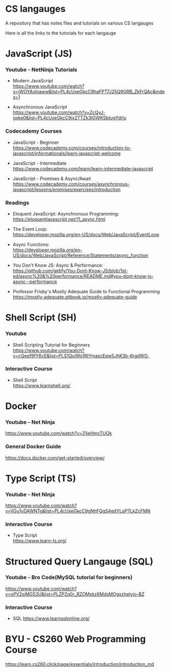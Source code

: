 # CS langauges
A repository that has notes files and tutorials on various CS langauges

Here is all the links to the tutorials for each langauge 

# JavaScript (JS)
### Youtube - NetNinja Tutorials
* Modern JavaScript<br>
https://www.youtube.com/watch?v=iWOYAxlnaww&list=PL4cUxeGkcC9haFPT7J25Q9GRB_ZkFrQAc&index=1

* Asynchronous JavaScript<br>
https://www.youtube.com/watch?v=ZcQyJ-gxke0&list=PL4cUxeGkcC9jx2TTZk3IGWKSbtugYdrlu

### Codecademy Courses
* JavaScript - Beginner<br>
https://www.codecademy.com/courses/introduction-to-javascript/informationals/learn-javascript-welcome
 
* JavaScript - Intermediate<br>
https://www.codecademy.com/learn/learn-intermediate-javascript

* JavaScript - Promises & Async/Await <br>
https://www.codecademy.com/courses/asynchronous-javascript/lessons/promises/exercises/introduction

### Readings
* Eloquent JavaScript: Asynchronous Programming:<br> 
https://eloquentjavascript.net/11_async.html 

* The Event Loop: <br>
https://developer.mozilla.org/en-US/docs/Web/JavaScript/EventLoop

* Async Functions: <br>
https://developer.mozilla.org/en-US/docs/Web/JavaScript/Reference/Statements/async_function

* You Don't Know JS: Async & Performance: <br>
https://github.com/getify/You-Dont-Know-JS/blob/1st-ed/async%20&%20performance/README.md#you-dont-know-js-async--performance

* Professor Frisby's Mostly Adequate Guide to Functional Programming<br>
https://mostly-adequate.gitbook.io/mostly-adequate-guide<br>


# Shell Script (SH)
### Youtube
* Shell Scripting Tutorial for Beginners<br>
https://www.youtube.com/watch?v=cQepf9fY6cE&list=PLS1QulWo1RIYmaxcEqw5JhK3b-6rgdWO_

### Interactive Course
* Shell Script<br>
https://www.learnshell.org/<br>



# Docker
### Youtube - Net Ninja 
https://www.youtube.com/watch?v=31ieHmcTUOk

### General Docker Guide
https://docs.docker.com/get-started/overview/<br>



# Type Script (TS)
### Youtube - Net Ninja
https://www.youtube.com/watch?v=VGu1vDAWNTg&list=PL4cUxeGkcC9gNhFQgS4edYLqP7LkZcFMN

### Interactive Course
* Type Script<br>
https://www.learn-ts.org/<br>



# Structured Query Langauge (SQL)
### Youtube - Bro Code(MySQL tutorial for beginners)
https://www.youtube.com/watch?v=oPV2sjMG53U&list=PLZPZq0r_RZOMskz6MdsMOgxzheIyjo-BZ

### Interactive Course
* SQL
https://www.learnsqlonline.org/<br>



# BYU - CS260 Web Programming Course 
https://learn.cs260.click/page/essentials/introduction/introduction_md
